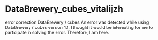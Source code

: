 # DataBrewery_cubes_vitalijzh
error correction DataBrewery / cubes
An error was detected while using DataBrewery / cubes version 1.1. I thought it would be interesting for me to participate in solving the error. Therefore, I am here.
